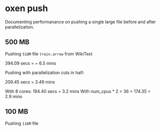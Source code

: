# oxen push

Documenting performanance on pushing a single large file before and after parallelization.

## 500 MB

Pushing `518M` file `train.arrow` from WikiText

394.09 secs = ~ 6.5 mins

Pushing with parallelization cuts in half:

209.45 secs = 3.49 mins

With 8 cores: 194.40 secs = 3.2 mins
With num_cpus * 2 = 36 = 174.35 = 2.9 mins

## 100 MB

Pushing `116M` file

